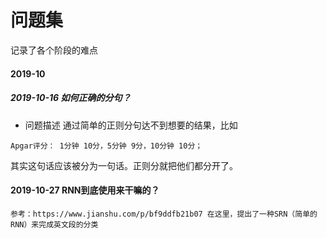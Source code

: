 # 问题集
记录了各个阶段的难点
#### 2019-10
##### 2019-10-16 如何正确的分句？
- 问题描述
通过简单的正则分句达不到想要的结果，比如
```
Apgar评分： 1分钟 10分，5分钟 9分，10分钟 10分；
```
 其实这句话应该被分为一句话。正则分就把他们都分开了。
#### 2019-10-27 RNN到底使用来干嘛的？
    参考：https://www.jianshu.com/p/bf9ddfb21b07 在这里，提出了一种SRN（简单的RNN）来完成英文段的分类
    
